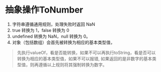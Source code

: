 # 抽象操作ToNumber
1. 字符串遵循通用规则，处理失败时返回 NaN
2. true 转换为 1，false 转换为 0
3. undefined 转换为 NaN，null 转换为 0。
4. 对象（包括数组）会首先被转换为相应的基本类型值，
  > 先执行valueOf，看是否能转换，如果不可以再执行toString，看是否可以转换为相应的基本类型值，如果不可以报错, 如果返回的是非数字的基本类型值，则再遵循以上规则将其强制转换为数字。
